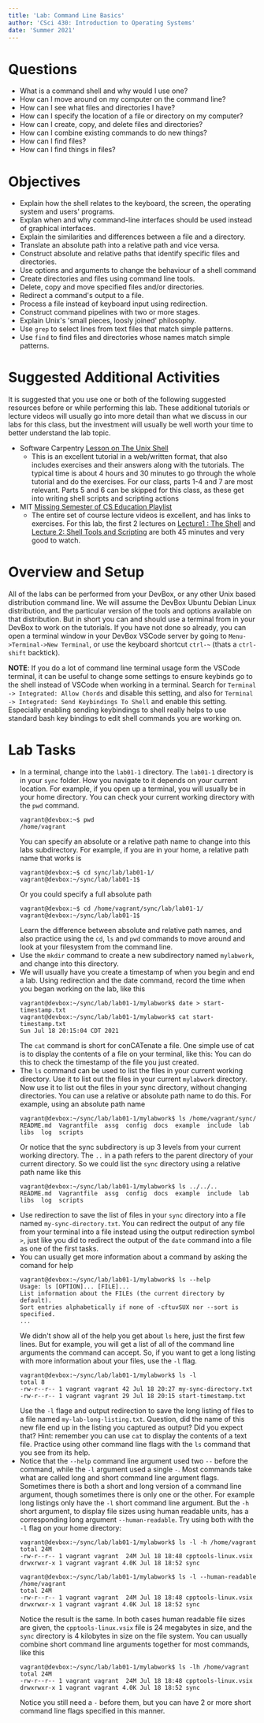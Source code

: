 ```yaml
---
title: 'Lab: Command Line Basics'
author: 'CSci 430: Introduction to Operating Systems'
date: 'Summer 2021'
---
```



# Questions

- What is a command shell and why would I use one?
- How can I move around on my computer on the command line?
- How can I see what files and directories I have?
- How can I specify the location of a file or directory on my
  computer?
- How can I create, copy, and delete files and directories?
- How can I combine existing commands to do new things?
- How can I find files?
- How can I find things in files?
  
# Objectives
  
- Explain how the shell relates to the keyboard, the screen, the operating system
  and users' programs.
- Explan when and why command-line interfaces should be used instead of graphical
  interfaces.
- Explain the similarities and differences between a file and a directory.
- Translate an absolute path into a relative path and vice versa.
- Construct absolute and relative paths that identify specific files and directories.
- Use options and arguments to change the behaviour of a shell command
- Create directories and files using command line tools.
- Delete, copy and move specified files and/or directories.
- Redirect a command's output to a file.
- Process a file instead of keyboard input using redirection.
- Construct command pipelines with two or more stages.
- Explain Unix's 'small pieces, loosly joined' philosophy.
- Use `grep` to select lines from text files that match simple patterns.
- Use `find` to find files and directories whose names match simple patterns.


# Suggested Additional Activities

It is suggested that you use one or both of the following suggested
resources before or while performing this lab.  These additional 
tutorials or lecture videos will usually go into more detail than
what we discuss in our labs for this class, but the investment
will usually be well worth your time to better understand
the lab topic.

- Software Carpentry [Lesson on The Unix Shell](http://swcarpentry.github.io/shell-novice/)
  - This is an excellent tutorial in a web/written format, that also
    includes exercises and their answers along with the tutorials.
    The typical time is about 4 hours and 30 minutes to go through the
    whole tutorial and do the exercises.  For our class, parts 1-4 and
    7 are most relevant.  Parts 5 and 6 can be skipped for this class,
    as these get into writing shell scripts and scripting actions
- MIT [Missing Semester of CS Education Playlist](https://www.youtube.com/playlist?list=PLyzOVJj3bHQuloKGG59rS43e29ro7I57J)
  - The entire set of course lecture videos is excellent, and has links to exercises.
    For this lab, the first 2 lectures on 
	[Lecture1 : The Shell](https://www.youtube.com/watch?v=Z56Jmr9Z34Q&list=PLyzOVJj3bHQuloKGG59rS43e29ro7I57J&index=1)
	and [Lecture 2: Shell Tools and Scripting](https://www.youtube.com/watch?v=kgII-YWo3Zw&list=PLyzOVJj3bHQuloKGG59rS43e29ro7I57J&index=2) are both 45 minutes and
	very good to watch.

# Overview and Setup

All of the labs can be performed from your DevBox, or any other Unix
based distribution command line.  We will assume the DevBox Ubuntu
Debian Linux distribution, and the particular version of the tools and
options available on that distribution.  But in short you can and
should use a terminal from in your DevBox to work on the tutorials.
If you have not done so already, you can open a terminal window in
your DevBox VSCode server by going to `Menu->Terminal->New Terminal`,
or use the keyboard shortcut `ctrl-~` (thats a `ctrl-shift` backtick).

**NOTE**: If you do a lot of command line terminal usage form the VSCode
terminal, it can be useful to change some settings to ensure keybinds
go to the shell instead of VSCode when working in a terminal.
Search for `Terminal -> Integrated: Allow Chords` and disable this
setting, and also for `Terminal -> Integrated: Send Keybindings To Shell`
and enable this setting.  Especially enabling sending keybindings to
shell really helps to use standard bash key bindings to edit
shell commands you are working on.

# Lab Tasks

- In a terminal, change into the `lab01-1` directory.  The `lab01-1` directory
  is in your `sync` folder.  How you navigate to it depends on your current
  location.  For example, if you open up a terminal, you will usually be in
  your home directory.  You can check your current working directory with
  the `pwd` command.
  ```
  vagrant@devbox:~$ pwd
  /home/vagrant

  ```
  You can specify an absolute or a relative path name to change into this
  labs subdirectory.  For example, if you are in your home, a relative
  path name that works is
  ```
  vagrant@devbox:~$ cd sync/lab/lab01-1/
  vagrant@devbox:~/sync/lab/lab01-1$ 
  ```
  Or you could specify a full absolute path
  ```
  vagrant@devbox:~$ cd /home/vagrant/sync/lab/lab01-1/
  vagrant@devbox:~/sync/lab/lab01-1$ 
  ```
  Learn the difference between absolute and relative path names, and also
  practice using the `cd`, `ls` and `pwd` commands to move around and
  look at your filesystem from the command line.
- Use the `mkdir` command to create a new subdirectory named `mylabwork`,
  and change into this directory.
- We will usually have you create a timestamp of when you begin and end
  a lab.  Using redirection and the date command, record the time when you
  began working on the lab, like this
  ```
  vagrant@devbox:~/sync/lab/lab01-1/mylabwork$ date > start-timestamp.txt
  vagrant@devbox:~/sync/lab/lab01-1/mylabwork$ cat start-timestamp.txt 
  Sun Jul 18 20:15:04 CDT 2021
  ```
  The `cat` command is short for conCATenate a file.  One simple use of cat
  is to display the contents of a file on your terminal, like this:
  You can do this to check the timestamp of the file you just created.
- The `ls` command can be used to list the files in your current working
  directory.  Use it to list out the files in your current `mylabwork`
  directory.  Now use it to list out the files in your sync directory,
  without changing directories.  You can use a relative or absolute
  path name to do this.  For example, using an absolute path name
  ```
  vagrant@devbox:~/sync/lab/lab01-1/mylabwork$ ls /home/vagrant/sync/
  README.md  Vagrantfile  assg  config  docs  example  include  lab  libs  log  scripts
  ```
  Or notice that the sync subdirectory is up 3 levels from your current
  working directory.  The `..` in a path refers to the parent directory
  of your current directory. So we could list the `sync` directory
  using a relative path name like this
  ```
  vagrant@devbox:~/sync/lab/lab01-1/mylabwork$ ls ../../..
  README.md  Vagrantfile  assg  config  docs  example  include  lab  libs  log  scripts
  ```
- Use redirection to save the list of files in your `sync` directory into
  a file named `my-sync-directory.txt`.  You can redirect the output of
  any file from your terminal into a file instead using the output
  redirection symbol `>`, just like you did to redirect the output of
  the `date` command into a file as one of the first tasks.
- You can usually get more information about a command by asking the
  comand for help
  ```
  vagrant@devbox:~/sync/lab/lab01-1/mylabwork$ ls --help
  Usage: ls [OPTION]... [FILE]...
  List information about the FILEs (the current directory by default).
  Sort entries alphabetically if none of -cftuvSUX nor --sort is specified.
  ...
  ```
  We didn't show all of the help you get about `ls` here, just the first
  few lines.  But for example, you will get a list of all of the
  command line arguments the command can accept.  So, if you want to get a 
  long listing with more information about your files, use the `-l` flag.
  ```
  vagrant@devbox:~/sync/lab/lab01-1/mylabwork$ ls -l
  total 8
  -rw-r--r-- 1 vagrant vagrant 42 Jul 18 20:27 my-sync-directory.txt
  -rw-r--r-- 1 vagrant vagrant 29 Jul 18 20:15 start-timestamp.txt
  ```
  Use the `-l` flage and output redirection to save the long listing
  of files to a file named `my-lab-long-listing.txt`.  Question,
  did the name of this new file end up in the listing you captured
  as output?  Did you expect that?  Hint: remember you can use `cat`
  to display the contents of a text file.  Practice using other
  command line flags with the `ls` command that you see from its
  help.
- Notice that the `--help` command line argument used two `--` before
  the command, while the `-l` argument used a single `-`.  Most commands
  take what are called long and short command line argument flags.
  Sometimes there is both a short and long version of a command line argument,
  though sometimes there is only one or the other.  For example 
  long listings only have the `-l` short command line argument.  But
  the `-h` short argument, to display file sizes using human readable
  units, has a corresponding long argument `--human-readable`.  Try using both
  with the `-l` flag on your home directory:
  ```
  vagrant@devbox:~/sync/lab/lab01-1/mylabwork$ ls -l -h /home/vagrant
  total 24M
  -rw-r--r-- 1 vagrant vagrant  24M Jul 18 18:48 cpptools-linux.vsix
  drwxrwxr-x 1 vagrant vagrant 4.0K Jul 18 18:52 sync

  vagrant@devbox:~/sync/lab/lab01-1/mylabwork$ ls -l --human-readable /home/vagrant
  total 24M
  -rw-r--r-- 1 vagrant vagrant  24M Jul 18 18:48 cpptools-linux.vsix
  drwxrwxr-x 1 vagrant vagrant 4.0K Jul 18 18:52 sync
  ```
  Notice the result is the same.  In both cases human readable file sizes
  are given, the `cpptools-linux.vsix` file is 24 megabytes in size, and the
  `sync` directory is 4 kilobytes in size on the file system.
  You can usually combine short command line arguments together for most
  commands, like this
  ```
  vagrant@devbox:~/sync/lab/lab01-1/mylabwork$ ls -lh /home/vagrant
  total 24M
  -rw-r--r-- 1 vagrant vagrant  24M Jul 18 18:48 cpptools-linux.vsix
  drwxrwxr-x 1 vagrant vagrant 4.0K Jul 18 18:52 sync
  ```
  Notice you still need a `-` before them, but you can have 2 or more
  short command line flags specified in this manner.
  
  
  
  
